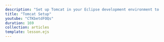 ```yaml
---
description: "Set up Tomcat in your Eclipse development environment to start writing JAX-RS applications."
title: "Tomcat Setup"
youtube: "CTKbetdFOQs"
duration: 169
collection: articles
template: lesson.ejs
---
```

